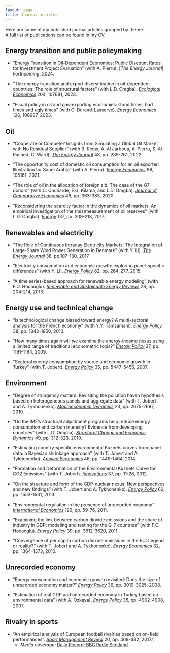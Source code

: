 ```yaml
---
layout: page
title: Journal articles
---
```


Here are some of my published journal articles grouped by theme.\
A full list of publications can be found in my CV.

## Energy transition and public policymaking

- “Energy Transition in Oil-Dependent Economies: Public Discount Rates for Investment Project Evaluation” (with A. Pierru). [*The Energy Journal*] *Forthcoming*, 2024.

- “The energy transition and export diversification in oil-dependent countries: The role of structural factors” (with L.D. Omgba). [*Ecological Economics*](https://www.sciencedirect.com/science/article/pii/S0921800922003421) 204, 107681, 2023.

- “Fiscal policy in oil and gas-exporting economies: Good times, bad times and ugly times” (with O. Durand-Lasserve). [*Energy Economics*](https://www.sciencedirect.com/science/article/pii/S0140988323004851) 126, 106987, 2023.


## Oil

- “Cooperate or Compete? Insights from Simulating a Global Oil Market with No Residual Supplier” (with B. Rioux, A. Al Jarboua, A. Pierru, S. Al Rashed, C. Ward). [*The Energy Journal*](https://www.iaee.org/en/publications/ejarticle.aspx?id=3809) 43, pp. 239-261, 2022.

- “The opportunity cost of domestic oil consumption for an oil exporter: Illustration for Saudi Arabia” (with A. Pierru). [*Energy Economics*](https://www.sciencedirect.com/science/article/pii/S0140988321000669) 96, 105161, 2021.

- “The role of oil in the allocation of foreign aid: The case of the G7 donors” (with C. Couharde, E.G. Kilama, and L.D. Omgba). [*Journal of Comparative Economics*](https://www.sciencedirect.com/science/article/pii/S0147596718301872) 48, pp. 363-383, 2020.

- “Reconsidering the scarcity factor in the dynamics of oil markets: An empirical investigation of the (mis)measurement of oil reserves” (with L.D. Omgba). [*Energy*](https://www.sciencedirect.com/science/article/pii/S0360544217311878) 137, pp. 209-218, 2017.


## Renewables and electricity

- “The Role of Continuous Intraday Electricity Markets: The Integration of Large-Share Wind Power Generation in Denmark” (with Y. Li). [*The Energy Journal*](http://www.iaee.org/energyjournal/article/2879) 38, pp.107-130, 2017.

- “Electricity consumption and economic growth: exploring panel-specific differences” (with Y. Li). [*Energy Policy*](https://www.sciencedirect.com/science/article/pii/S030142151400665X) 82, pp. 264-277, 2015.

- “A time series-based approach for renewable energy modeling” (with F.O. Hocaoglu). [*Renewable and Sustainable Energy Reviews*](https://www.sciencedirect.com/science/article/pii/S1364032113004991) 28, pp. 204-214, 2013.


## Energy use and technical change

- “Is technological change biased toward energy? A multi-sectoral analysis for the French economy” (with Y.Y. Tamsamani). [*Energy Policy*](https://www.sciencedirect.com/science/article/pii/S0301421509009112) 38, pp. 1842-1850, 2010.

- “How many times again will we examine the energy-income nexus using a limited range of traditional econometric tools?” [*Energy Policy*](https://www.sciencedirect.com/science/article/pii/S0301421508007192) 37, pp. 1191-1194, 2009.

- “Sectoral energy consumption by source and economic growth in Turkey” (with T. Jobert). [*Energy Policy*](https://www.sciencedirect.com/science/article/pii/S030142150700208X) 35, pp. 5447-5456, 2007.


## Environment

- “Degree of stringency matters: Revisiting the pollution haven hypothesis based on heterogeneous panels and aggregate data” (with T. Jobert and A. Tykhonenko). [*Macroeconomic Dynamics*](https://www.cambridge.org/core/journals/macroeconomic-dynamics/article/abs/degree-of-stringency-matters-revisiting-the-pollution-haven-hypothesis-based-on-heterogeneous-panels-and-aggregate-data/187AD044E2C317FD7DB057860F622A2A) 23, pp. 2675-2697, 2019.

- “Do the IMF’s structural adjustment programs help reduce energy consumption and carbon intensity? Evidence from developing countries” (with L.D. Omgba). [*Structural Change and Economic Dynamics*](https://www.sciencedirect.com/science/article/pii/S0954349X18302923) 49, pp. 312-323, 2019.

- “Estimating country-specific environmental Kuznets curves from panel data: a Bayesian shrinkage approach” (with T. Jobert and A. Tykhonenko). [*Applied Economics*](https://www.tandfonline.com/doi/abs/10.1080/00036846.2013.875111) 46, pp. 1449-1464, 2014.

- “Formation and Deformation of the Environmental Kuznets Curve for CO2 Emissions” (with T. Jobert). [*Innovations*](https://www.cairn-int.info/journal-innovations-2012-1-page-11.htm) 37, pp. 11-26, 2012.

- “On the structure and form of the GDP-nuclear nexus: New perspectives and new findings” (with T. Jobert and A. Tykhonenko). [*Energy Policy*](https://www.sciencedirect.com/science/article/pii/S0301421513007453) 62, pp. 1553-1561, 2013.

- “Environmental regulation in the presence of unrecorded economy” [*International Economics*](https://www.sciencedirect.com/science/article/pii/S2110701713600384) 126, pp. 59-76, 2011.

- “Examining the link between carbon dioxide emissions and the share of industry in GDP: modeling and testing for the G-7 countries” (with F.O. Hocaoglu). [*Energy Policy*](https://www.sciencedirect.com/science/article/pii/S0301421511002576) 39, pp. 3612-3620, 2011.

- “Convergence of per capita carbon dioxide emissions in the EU: Legend or reality?” (with T. Jobert and A. Tykhonenko). [*Energy Economics*](https://www.sciencedirect.com/science/article/pii/S0140988310000502) 32, pp. 1364-1373, 2010.


## Unrecorded economy

- “Energy consumption and economic growth revisited: Does the size of unrecorded economy matter?” [*Energy Policy*](https://www.sciencedirect.com/science/article/pii/S030142150800178X) 36, pp. 3019-3025, 2008.

- “Estimation of real GDP and unrecorded economy in Turkey based on environmental data” (with A. Ozkaya). [*Energy Policy*](https://www.sciencedirect.com/science/article/pii/S0301421507001711) 35, pp. 4902-4908, 2007.


## Rivalry in sports

- “An empirical analysis of European football rivalries based on on-field performances”. [*Sport Management Review*](https://www.sciencedirect.com/science/article/pii/S1441352316300948) 20, pp. 468-482, 2017.\
  - *Media coverage:* [Daily Record](https://www.dailyrecord.co.uk/news/scottish-news/celtic-rangers-need-cash-bitter-10059671); [BBC Radio Scotland](https://www.bbc.co.uk/programmes/b08hptzj)
